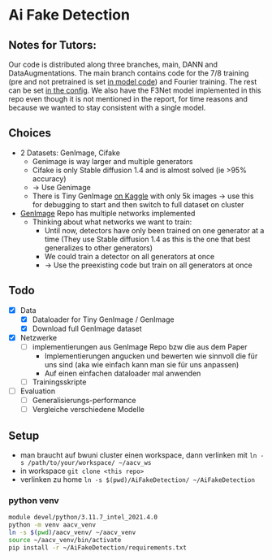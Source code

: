 # Ai Fake Detection

## Notes for Tutors:
Our code is distributed along three branches, main, DANN and DataAugmentations. The main branch contains code for the 7/8 training (pre and not pretrained is set [in model code](models/CNNDetection/networks/resnet.py#189)) and Fourier training. The rest can be set [in the config](models/CNNDetection/train.yaml).
We also have the F3Net model implemented in this repo even though it is not mentioned in the report, for time reasons and because we wanted to stay consistent with a single model.

## Choices

- 2 Datasets: GenImage, Cifake
    - Genimage is way larger and multiple generators
    - Cifake is only Stable diffusion 1.4 and is almost solved (ie >95% accuracy)
    - -> Use Genimage
    - There is Tiny GenImage [on Kaggle](https://www.kaggle.com/datasets/yangsangtai/tiny-genimage) with only 5k images -> use this for debugging to start and then switch to full dataset on cluster
- [GenImage](https://github.com/GenImage-Dataset/GenImage/tree/main?tab=readme-ov-file#genimage-a-million-scale-benchmark-for-detecting-ai-generated-image-homepage) Repo has multiple networks implemented
    - Thinking about what networks we want to train:
        - Until now, detectors have only been trained on one generator at a time (They use Stable diffusion 1.4 as this is the one that best generalizes to other generators)
        - We could train a detector on all generators at once
        - -> Use the preexisting code but train on all generators at once


## Todo
- [x] Data
    - [x] Dataloader for Tiny GenImage / GenImage
    - [x] Download full GenImage dataset
- [x] Netzwerke
    - [ ] implementierungen aus GenImage Repo bzw die aus dem Paper
        - Implementierungen angucken und bewerten wie sinnvoll die für uns sind (aka wie einfach kann man sie für uns anpassen)
        - Auf einen einfachen dataloader mal anwenden
    - [ ] Trainingsskripte
- [ ] Evaluation
    - [ ] Generalisierungs-performance
    - [ ] Vergleiche verschiedene Modelle

## Setup

- man braucht auf bwuni cluster einen workspace, dann verlinken mit `ln -s /path/to/your/workspace/ ~/aacv_ws`
- in workspace `git clone <this repo>`
- verlinken zu home `ln -s $(pwd)/AiFakeDetection/ ~/AiFakeDetection`

### python venv

```bash
module devel/python/3.11.7_intel_2021.4.0
python -m venv aacv_venv
ln -s $(pwd)/aacv_venv/ ~/aacv_venv
source ~/aacv_venv/bin/activate
pip install -r ~/AiFakeDetection/requirements.txt
```
